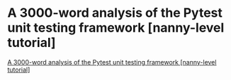 # A 3000-word analysis of the Pytest unit testing framework [nanny-level tutorial]
[A 3000-word analysis of the Pytest unit testing framework [nanny-level tutorial]](https://aiwithcloud.com/2022/09/15/a_3000_word_analysis_of_the_pytest_unit_testing_framework_nanny_level_tutorial/)